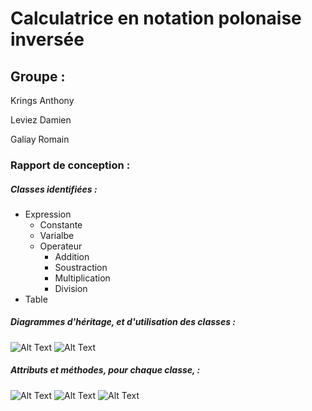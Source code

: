 # Calculatrice en notation polonaise inversée

## Groupe :

Krings Anthony 

Leviez Damien

Galiay Romain


### Rapport de conception :


##### Classes identifiées :

* Expression
  * Constante
  * Varialbe
  * Operateur
    * Addition
    * Soustraction
    * Multiplication
    * Division
* Table


##### Diagrammes d'héritage, et d'utilisation des classes :


![Alt Text](https://i.imgur.com/jDo6SNy.png)
![Alt Text](https://i.imgur.com/QCVA20u.png)


##### Attributs et méthodes, pour chaque classe, :


![Alt Text](https://i.imgur.com/d2PA1Qh.png)
![Alt Text](https://i.imgur.com/kwEP2U6.png)
![Alt Text](https://i.imgur.com/ZeoOcys.png)
